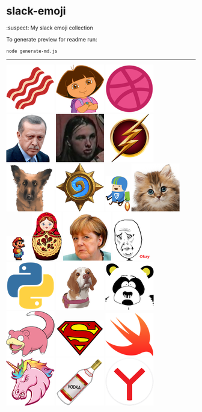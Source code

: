 # slack-emoji
:suspect: My slack emoji collection

To generate preview for readme run:

```
node generate-md.js
```

---

![bacon.png](emojis/bacon.png)
![dora.png](emojis/dora.png)
![dribbble.png](emojis/dribbble.png)
![erdogan.gif](emojis/erdogan.gif)
![escobar.jpg](emojis/escobar.jpg)
![flash.png](emojis/flash.png)
![gojira.png](emojis/gojira.png)
![heathstone.png](emojis/heathstone.png)
![jetpack_man.png](emojis/jetpack_man.png)
![kitten.png](emojis/kitten.png)
![mario.gif](emojis/mario.gif)
![matryoshka.png](emojis/matryoshka.png)
![merkel.png](emojis/merkel.png)
![okay.png](emojis/okay.png)
![python.png](emojis/python.png)
![rosa.png](emojis/rosa.png)
![sexualharrasmentpanda.png](emojis/sexualharrasmentpanda.png)
![slowpoke.png](emojis/slowpoke.png)
![superman.png](emojis/superman.png)
![swift.png](emojis/swift.png)
![unicorn.png](emojis/unicorn.png)
![vodka.png](emojis/vodka.png)
![yandex.png](emojis/yandex.png)
